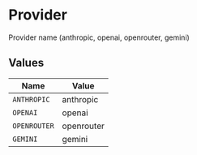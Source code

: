 # Provider

Provider name (anthropic, openai, openrouter, gemini)


## Values

| Name         | Value        |
| ------------ | ------------ |
| `ANTHROPIC`  | anthropic    |
| `OPENAI`     | openai       |
| `OPENROUTER` | openrouter   |
| `GEMINI`     | gemini       |